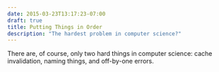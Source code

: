 ```yaml
---
date: 2015-03-23T13:17:23-07:00
draft: true
title: Putting Things in Order
description: "The hardest problem in computer science?"
---
```


There are, of course, only two hard things in computer science: cache
invalidation, naming things, and off-by-one errors.